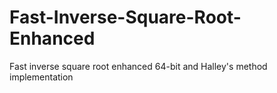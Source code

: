 # Fast-Inverse-Square-Root-Enhanced
Fast inverse square root enhanced 64-bit and Halley's method implementation
